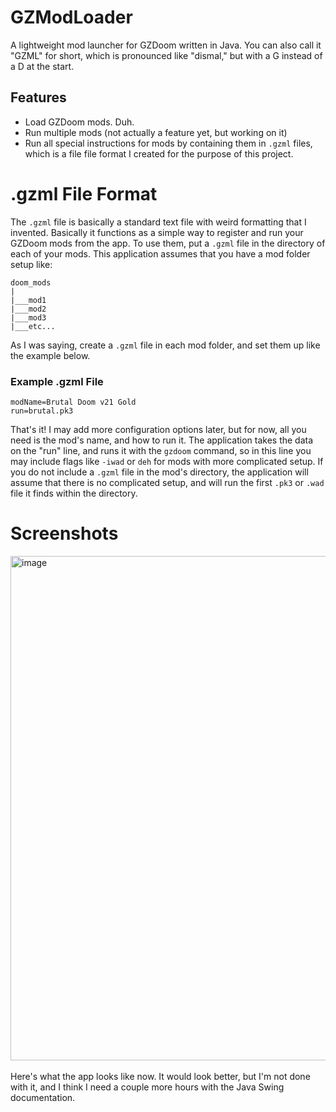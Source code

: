 # GZModLoader
A lightweight mod launcher for GZDoom written in Java. You can also call it "GZML" for short, which is pronounced like "dismal," but with a G instead of a D at the start.

## Features

- Load GZDoom mods. Duh.
- Run multiple mods (not actually a feature yet, but working on it)
- Run all special instructions for mods by containing them in `.gzml` files, which is a file file format I created for the purpose of this project.


# .gzml File Format

The `.gzml` file is basically a standard text file with weird formatting that I invented. Basically it functions as a simple way to register and run your GZDoom mods from the app. To use them, put a `.gzml` file in the directory of each of your mods. This application assumes that you have a mod folder setup like:

```
doom_mods
|
|___mod1
|___mod2
|___mod3
|___etc...
```

As I was saying, create a `.gzml` file in each mod folder, and set them up like the example below.

### Example .gzml File

```
modName=Brutal Doom v21 Gold
run=brutal.pk3
```

That's it! I may add more configuration options later, but for now, all you need is the mod's name, and how to run it. The application takes the data on the "run" line, and runs it with the `gzdoom` command, so in this line you may include flags like `-iwad` or `deh` for mods with more complicated setup. If you do not include a `.gzml` file in the mod's directory, the application will assume that there is no complicated setup, and will run the first `.pk3` or `.wad` file it finds within the directory.

# Screenshots

<img width="610" height="807" alt="image" src="https://github.com/user-attachments/assets/c4866b5f-14e3-4350-a6a7-72b5406fa042" /> \
\
Here's what the app looks like now. It would look better, but I'm not done with it, and I think I need a couple more hours with the Java Swing documentation.
